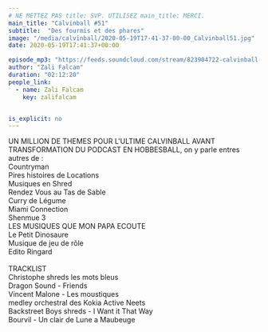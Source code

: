 ```yaml
---
# NE METTEZ PAS title: SVP. UTILISEZ main_title: MERCI.
main_title: "Calvinball #51"
subtitle:  "Des fourmis et des phares"
image: "/media/calvinball/2020-05-19T17-41-37-00-00_Calvinball51.jpg"
date: 2020-05-19T17:41:37+00:00

episode_mp3: "https://feeds.soundcloud.com/stream/823904722-calvinball-radio-calvinball-51-des-fourmis-et-des-phares.mp3"
author: "Zali Falcam"
duration: "02:12:20"
people_link: 
  - name: Zali Falcam
    key: zalifalcam


is_explicit: no
---
```


<PodcastHeader/>

<!-- ECRIRE LA DESCRIPTION DE L'EPISODE SOUS CETTE LIGNE -->
UN MILLION DE THEMES POUR L'ULTIME CALVINBALL AVANT TRANSFORMATION DU PODCAST EN HOBBESBALL, on y parle entres autres de :<br>Countryman<br>Pires histoires de Locations<br>Musiques en Shred<br>Rendez Vous au Tas de Sable<br>Curry de Légume<br>Miami Connection<br>Shenmue 3<br>LES MUSIQUES QUE MON PAPA ECOUTE<br>Le Petit Dinosaure<br>Musique de jeu de rôle<br>Edito Ringard<br><br>TRACKLIST<br>Christophe shreds les mots bleus<br>Dragon Sound - Friends<br>Vincent Malone - Les moustiques<br>medley orchestral des Kokia Active Neets<br>Backstreet Boys shreds - I Want it That Way<br>Bourvil - Un clair de Lune a Maubeuge

